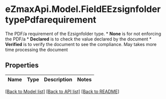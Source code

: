 # eZmaxApi.Model.FieldEEzsignfoldertypePdfarequirement
The PDF/a requirement of the Ezsignfolder type.  * **None** is for not enforcing the PDF/a * **Declared** is to check the value declared by the document * **Verified** is to verify the document to see the compliance. May takes more time processing the document

## Properties

Name | Type | Description | Notes
------------ | ------------- | ------------- | -------------

[[Back to Model list]](../README.md#documentation-for-models) [[Back to API list]](../README.md#documentation-for-api-endpoints) [[Back to README]](../README.md)

